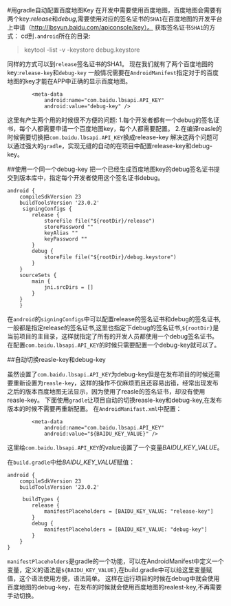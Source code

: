 #用gradle自动配置百度地图Key
在开发中需要使用百度地图，百度地图会需要有两个key:*release*和*debug*,需要使用对应的签名证书的`SHA1`在百度地图的开发平台上申请（http://lbsyun.baidu.com/apiconsole/key）。
获取签名证书`SHA1`的方式：
cd到`.android`所在的目录:
>keytool -list -v -keystore debug.keystore

同样的方式可以到`release`签名证书的SHA1。
现在我们就有了两个百度地图的key:`release-key`和`debug-key`
一般情况需要在`AndroidManifest`指定对于的百度地图的key才能在APP中正确的显示百度地图。
```
		<meta-data
            android:name="com.baidu.lbsapi.API_KEY"
            android:value="debug-key" />
```
这里有产生两个用的时候很不方便的问题:
	1.每个开发者都有一个debug的签名证书，每个人都需要申请一个百度地图key，每个人都需要配置。
	2.在编译reasle的时候需要切换把`com.baidu.lbsapi.API_KEY`换成release-key
解决这两个问题可以通过强大的`gradle`，实现无缝的自动的在项目中配置release-key和debug-key。

##使用一个同一个debug-key
把一个已经生成百度地图key的debug签名证书提交到版本库中，指定每个开发者使用这个签名证书debug。
```
android {
    compileSdkVersion 23
    buildToolsVersion '23.0.2'
 	 signingConfigs {
        release {
            storeFile file("${rootDir}/release")
            storePassword ""
            keyAlias ""
            keyPassword ""
        }
        debug {
            storeFile file("${rootDir}/debug.keystore")
        }
    }
    sourceSets {
        main {
            jni.srcDirs = []
        }
    }
    }
```
在`android`的`signingConfigs`中可以配置release的签名证书和debug的签名证书,一般都是指定release的签名证书,这里也指定下debug的签名证书,`${rootDir}`是当前项目的主目录，这样就指定了所有的开发人员都使用一个debug签名证书。
在配置`com.baidu.lbsapi.API_KEY`的时候只需要配置一个debug-key就可以了。

##自动切换reasle-key和debug-key

虽然设置了`com.baidu.lbsapi.API_KEY`为debug-key但是在发布项目的时候还需要重新设置为`reasle-key`，这样的操作不仅麻烦而且还容易出错，经常出现发布之后的版本百度地图无法显示，因为使用了reasle的签名证书，却没有使用reasle-key。
下面使用`gradle`让项目自动的切换reasle-key和debug-key,在发布版本的时候不需要再重新配置。
在`AndroidManifast.xml`中配置：
```
 		<meta-data
            android:name="com.baidu.lbsapi.API_KEY"
            android:value="${BAIDU_KEY_VALUE}" />
```
这里给`com.baidu.lbsapi.API_KEY`的value设置了一个变量*BAIDU_KEY_VALUE*。

在`build.gradle`中给*BAIDU_KEY_VALUE*赋值：
```
android {
    compileSdkVersion 23
    buildToolsVersion '23.0.2'
    
     buildTypes {
        release {     
            manifestPlaceholders = [BAIDU_KEY_VALUE: "release-key"]
        }
        debug {
            manifestPlaceholders = [BAIDU_KEY_VALUE: "debug-key"]
        }
    }
}
```
`manifestPlaceholders`是gradle的一个功能，可以在AndroidManifest中定义一个变量，定义的语法是`${BAIDU_KEY_VALUE}`,在build.gradle中可以给这里变量赋值，这个语法使用方便，语法简单。
这样在运行项目的时候在debug中就会使用百度地图的debug-key，在发布的时候就会使用百度地图的realest-key,不再需要手动切换。

